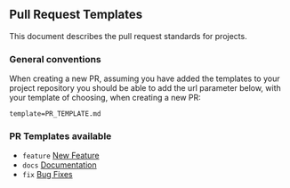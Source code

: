 ## Pull Request Templates

This document describes the pull request standards for projects.

### General conventions

When creating a new PR, assuming you have added the templates to your project repository you should be able to add the url parameter below, with your template of choosing, when creating a new PR:

`template=PR_TEMPLATE.md`

### PR Templates available
* `feature` [New Feature](feature.md)
* `docs` [Documentation](docs.md)
* `fix` [Bug Fixes](fix.md)
